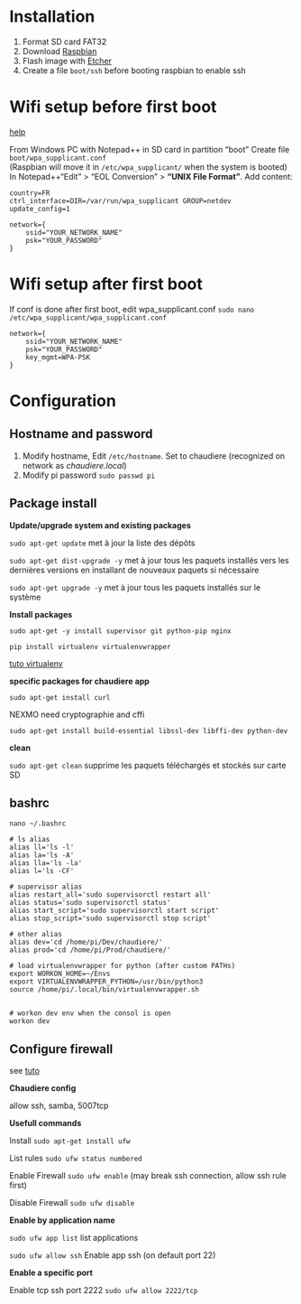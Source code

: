 
# Installation
1. Format SD card FAT32
2. Download [Raspbian](https://www.raspberrypi.org/downloads/raspbian/)
3. Flash image with [Etcher](https://www.balena.io/etcher/)
4. Create a file `boot/ssh` before booting raspbian to enable ssh

# Wifi setup before first boot
[help](https://howchoo.com/g/ndy1zte2yjn/how-to-set-up-wifi-on-your-raspberry-pi-without-ethernet)

From Windows PC with Notepad++ in SD card in partition “boot”
Create file `boot/wpa_supplicant.conf`  
(Raspbian will move it in `/etc/wpa_supplicant/` when the system is booted)
In Notepad++“Edit” > “EOL Conversion” > **“UNIX File Format”**.
Add content:
```shell
country=FR
ctrl_interface=DIR=/var/run/wpa_supplicant GROUP=netdev
update_config=1

network={
    ssid="YOUR_NETWORK_NAME"
    psk="YOUR_PASSWORD"
}
```

# Wifi setup after first boot
If conf is done after first boot, edit wpa_supplicant.conf
`sudo nano /etc/wpa_supplicant/wpa_supplicant.conf`
```shell
network={
    ssid="YOUR_NETWORK_NAME"
    psk="YOUR_PASSWORD"
    key_mgmt=WPA-PSK
}
```

# Configuration
## Hostname and password
1.  Modify hostname, Edit `/etc/hostname`. Set to chaudiere (recognized on network as *chaudiere.local*)
2.  Modify pi password `sudo passwd pi`
 
## Package install
**Update/upgrade system and existing packages**

`sudo apt-get update` met à jour la liste des dépôts

`sudo apt-get dist-upgrade -y` met à jour tous les paquets installés vers les dernières versions en installant de nouveaux paquets si nécessaire

`sudo apt-get upgrade -y` met à jour tous les paquets installés sur le système

**Install packages**

`sudo apt-get -y install supervisor git python-pip nginx`  

`pip install virtualenv virtualenvwrapper`

[tuto virtualenv](https://virtualenvwrapper.readthedocs.io/en/latest/install.html)

**specific packages for chaudiere app**

`sudo apt-get install curl`

NEXMO need cryptographie and cffi

`sudo apt-get install build-essential libssl-dev libffi-dev python-dev`

**clean**

`sudo apt-get clean` supprime les paquets téléchargés et stockés sur carte SD


## bashrc
`nano ~/.bashrc`
``` shell
# ls alias
alias ll='ls -l'
alias la='ls -A'
alias lla='ls -la'
alias l='ls -CF'

# supervisor alias
alias restart_all='sudo supervisorctl restart all'
alias status='sudo supervisorctl status'
alias start_script='sudo supervisorctl start script'
alias stop_script='sudo supervisorctl stop script'

# other alias
alias dev='cd /home/pi/Dev/chaudiere/'
alias prod='cd /home/pi/Prod/chaudiere/'

# load virtualenvwrapper for python (after custom PATHs)
export WORKON_HOME=~/Envs
export VIRTUALENVWRAPPER_PYTHON=/usr/bin/python3
source /home/pi/.local/bin/virtualenvwrapper.sh


# workon dev env when the consol is open 
workon dev
```

## Configure firewall
see [tuto](https://www.tecmint.com/setup-ufw-firewall-on-ubuntu-and-debian/)

**Chaudiere config**

allow ssh, samba, 5007tcp

**Usefull commands**

Install `sudo apt-get install ufw`

List rules `sudo ufw status numbered`

Enable Firewall `sudo ufw enable` (may break ssh connection, allow ssh rule first)

Disable Firewall `sudo ufw disable`

**Enable by application name**

`sudo ufw app list` list applications

`sudo ufw allow ssh` Enable app ssh (on default port 22)

**Enable a specific port**

Enable tcp ssh port 2222 `sudo ufw allow 2222/tcp`

